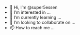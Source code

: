- 👋 Hi, I’m @super5essen
- 👀 I’m interested in ...
- 🌱 I’m currently learning ...
- 💞️ I’m looking to collaborate on ...
- 📫 How to reach me ...

<!---
super5essen/super5essen is a ✨ special ✨ repository because its `README.md` (this file) appears on your GitHub profile.
You can click the Preview link to take a look at your changes.
--->
